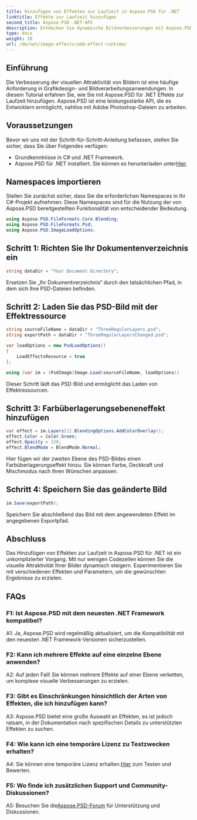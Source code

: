 ```yaml
---
title: Hinzufügen von Effekten zur Laufzeit in Aspose.PSD für .NET
linktitle: Effekte zur Laufzeit hinzufügen
second_title: Aspose.PSD .NET-API
description: Entdecken Sie dynamische Bildverbesserungen mit Aspose.PSD für .NET. Fügen Sie Effekte ganz einfach zur Laufzeit hinzu.
type: docs
weight: 10
url: /de/net/image-effects/add-effect-runtime/
---
```

## Einführung

Die Verbesserung der visuellen Attraktivität von Bildern ist eine häufige Anforderung in Grafikdesign- und Bildverarbeitungsanwendungen. In diesem Tutorial erfahren Sie, wie Sie mit Aspose.PSD für .NET Effekte zur Laufzeit hinzufügen. Aspose.PSD ist eine leistungsstarke API, die es Entwicklern ermöglicht, nahtlos mit Adobe Photoshop-Dateien zu arbeiten. 

## Voraussetzungen

Bevor wir uns mit der Schritt-für-Schritt-Anleitung befassen, stellen Sie sicher, dass Sie über Folgendes verfügen:

- Grundkenntnisse in C# und .NET Framework.
-  Aspose.PSD für .NET installiert. Sie können es herunterladen unter[Hier](https://releases.aspose.com/psd/net/).

## Namespaces importieren

Stellen Sie zunächst sicher, dass Sie die erforderlichen Namespaces in Ihr C#-Projekt aufnehmen. Diese Namespaces sind für die Nutzung der von Aspose.PSD bereitgestellten Funktionalität von entscheidender Bedeutung.

```csharp
using Aspose.PSD.FileFormats.Core.Blending;
using Aspose.PSD.FileFormats.Psd;
using Aspose.PSD.ImageLoadOptions;
```

## Schritt 1: Richten Sie Ihr Dokumentenverzeichnis ein

```csharp
string dataDir = "Your Document Directory";
```

Ersetzen Sie „Ihr Dokumentverzeichnis“ durch den tatsächlichen Pfad, in dem sich Ihre PSD-Dateien befinden.

## Schritt 2: Laden Sie das PSD-Bild mit der Effektressource

```csharp
string sourceFileName = dataDir + "ThreeRegularLayers.psd";
string exportPath = dataDir + "ThreeRegularLayersChanged.psd";

var loadOptions = new PsdLoadOptions()
{
    LoadEffectsResource = true
};

using (var im = (PsdImage)Image.Load(sourceFileName, loadOptions))
```

Dieser Schritt lädt das PSD-Bild und ermöglicht das Laden von Effektressourcen.

## Schritt 3: Farbüberlagerungsebeneneffekt hinzufügen

```csharp
var effect = im.Layers[1].BlendingOptions.AddColorOverlay();
effect.Color = Color.Green;
effect.Opacity = 128;
effect.BlendMode = BlendMode.Normal;
```

Hier fügen wir der zweiten Ebene des PSD-Bildes einen Farbüberlagerungseffekt hinzu. Sie können Farbe, Deckkraft und Mischmodus nach Ihren Wünschen anpassen.

## Schritt 4: Speichern Sie das geänderte Bild

```csharp
im.Save(exportPath);
```

Speichern Sie abschließend das Bild mit dem angewendeten Effekt im angegebenen Exportpfad.

## Abschluss

Das Hinzufügen von Effekten zur Laufzeit in Aspose.PSD für .NET ist ein unkomplizierter Vorgang. Mit nur wenigen Codezeilen können Sie die visuelle Attraktivität Ihrer Bilder dynamisch steigern. Experimentieren Sie mit verschiedenen Effekten und Parametern, um die gewünschten Ergebnisse zu erzielen.

## FAQs

### F1: Ist Aspose.PSD mit dem neuesten .NET Framework kompatibel?

A1: Ja, Aspose.PSD wird regelmäßig aktualisiert, um die Kompatibilität mit den neuesten .NET Framework-Versionen sicherzustellen.

### F2: Kann ich mehrere Effekte auf eine einzelne Ebene anwenden?

A2: Auf jeden Fall! Sie können mehrere Effekte auf einer Ebene verketten, um komplexe visuelle Verbesserungen zu erzielen.

### F3: Gibt es Einschränkungen hinsichtlich der Arten von Effekten, die ich hinzufügen kann?

A3: Aspose.PSD bietet eine große Auswahl an Effekten, es ist jedoch ratsam, in der Dokumentation nach spezifischen Details zu unterstützten Effekten zu suchen.

### F4: Wie kann ich eine temporäre Lizenz zu Testzwecken erhalten?

 A4: Sie können eine temporäre Lizenz erhalten.[Hier](https://purchase.aspose.com/temporary-license/) zum Testen und Bewerten.

### F5: Wo finde ich zusätzlichen Support und Community-Diskussionen?

 A5: Besuchen Sie die[Aspose.PSD-Forum](https://forum.aspose.com/c/psd/34) für Unterstützung und Diskussionen.